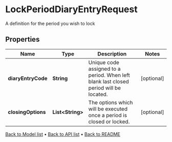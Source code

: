 

# LockPeriodDiaryEntryRequest

A definition for the period you wish to lock

## Properties

| Name | Type | Description | Notes |
|------------ | ------------- | ------------- | -------------|
|**diaryEntryCode** | **String** | Unique code assigned to a period. When left blank last closed period will be located. |  [optional] |
|**closingOptions** | **List&lt;String&gt;** | The options which will be executed once a period is closed or locked. |  [optional] |



[Back to Model list](../README.md#documentation-for-models) &#8226; [Back to API list](../README.md#documentation-for-api-endpoints) &#8226; [Back to README](../README.md)



